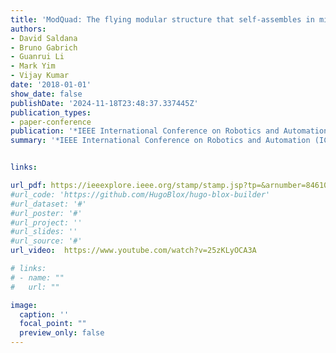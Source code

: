 ```yaml
---
title: 'ModQuad: The flying modular structure that self-assembles in midair'
authors:
- David Saldana
- Bruno Gabrich
- Guanrui Li
- Mark Yim
- Vijay Kumar
date: '2018-01-01'
show_date: false
publishDate: '2024-11-18T23:48:37.337445Z'
publication_types:
- paper-conference
publication: '*IEEE International Conference on Robotics and Automation (ICRA)*'
summary: '*IEEE International Conference on Robotics and Automation (ICRA)*, 2018'


links:

url_pdf: https://ieeexplore.ieee.org/stamp/stamp.jsp?tp=&arnumber=8461014
#url_code: 'https://github.com/HugoBlox/hugo-blox-builder'
#url_dataset: '#'
#url_poster: '#'
#url_project: ''
#url_slides: ''
#url_source: '#'
url_video:  https://www.youtube.com/watch?v=25zKLyOCA3A

# links:
# - name: ""
#   url: ""

image:
  caption: ''
  focal_point: ""
  preview_only: false
---
```

